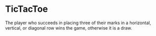 # TicTacToe

The player who succeeds in placing three of their marks in a horizontal,
vertical, or diagonal row wins the game, otherwise it is a draw.
